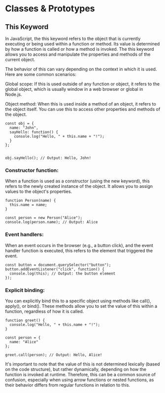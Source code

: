 # Classes & Prototypes

## This Keyword

In JavaScript, the this keyword refers to the object that is currently executing or being used within a function or method. Its value is determined by how a function is called or how a method is invoked. The this keyword allows you to access and manipulate the properties and methods of the current object.

The behavior of this can vary depending on the context in which it is used. Here are some common scenarios:

Global scope: If this is used outside of any function or object, it refers to the global object, which is usually window in a web browser or global in Node.js.

Object method: When this is used inside a method of an object, it refers to the object itself. You can use this to access other properties and methods of the object.

```
const obj = {
  name: "John",
  sayHello: function() {
    console.log("Hello, " + this.name + "!");
  }
};


obj.sayHello(); // Output: Hello, John!
```


### Constructor function: 

When a function is used as a constructor (using the new keyword), this refers to the newly created instance of the object. It allows you to assign values to the object's properties.

```
function Person(name) {
  this.name = name;
}

const person = new Person("Alice");
console.log(person.name); // Output: Alice
```

### Event handlers: 

When an event occurs in the browser (e.g., a button click), and the event handler function is executed, this refers to the element that triggered the event.

```
const button = document.querySelector("button");
button.addEventListener("click", function() {
  console.log(this); // Output: the button element
});
```

### Explicit binding: 

You can explicitly bind this to a specific object using methods like call(), apply(), or bind(). These methods allow you to set the value of this within a function, regardless of how it is called.

```
function greet() {
  console.log("Hello, " + this.name + "!");
}

const person = {
  name: "Alice"
};

greet.call(person); // Output: Hello, Alice!
```

It's important to note that the value of this is not determined lexically (based on the code structure), but rather dynamically, depending on how the function is invoked at runtime. Therefore, this can be a common source of confusion, especially when using arrow functions or nested functions, as their behavior differs from regular functions in relation to this.
